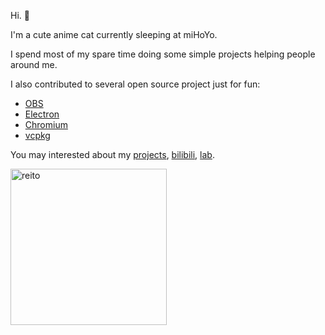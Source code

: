 Hi. 👋

I'm a cute anime cat currently sleeping at miHoYo. 

I spend most of my spare time doing some simple projects helping people around me. 

I also contributed to several open source project just for fun:
- [OBS](https://github.com/obsproject/obs-studio/discussions/3853#discussioncomment-9718414)
- [Electron](https://github.com/electron/electron/issues?q=author%3Areitowo)
- [Chromium](https://chromiumdash.appspot.com/commits?user=carolwolfking&platform=Windows)
- [vcpkg](https://github.com/microsoft/vcpkg/pulls?q=author%3Areitowo)

You may interested about my [projects](https://reito.fun), [bilibili](https://space.bilibili.com/2305653), [lab](https://github.com/reitovo).

<img width="250" alt="reito" src="https://github.com/user-attachments/assets/84b8af51-aa06-45ba-b81f-621cc8c9a463">
